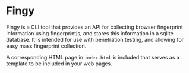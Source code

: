 # Fingy

Fingy is a CLI tool that provides an API for collecting browser fingerprint information using fingerprintjs, and stores this information in a sqlite database. It is intended for use with penetration testing, and allowing for easy mass fingerprint collection.

A corresponding HTML page in `index.html` is included that serves as a template to be included in your web pages.